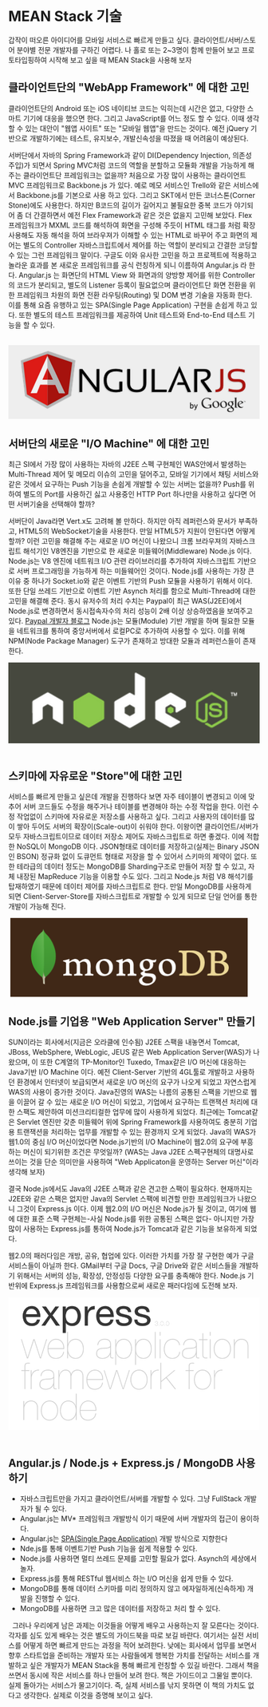 # MEAN Stack 기술

갑작이 떠오른 아이디어를 모바일 서비스로 빠르게 만들고 싶다. 클라이언트/서버/스토어 분야별 전문 개발자를 구하긴 어렵다. 나 홀로 또는 2~3명이 함께 만들어 보고 프로토타입핑하여 시작해 보고 싶을 때 MEAN Stack을 사용해 보자  


## 클라이언트단의 "WebApp Framework" 에 대한 고민

클라이언트단의 Android 또는 iOS 네이티브 코드는 익히는데 시간은 없고, 다양한 스마트 기기에 대응을 했으면 한다. 그리고 JavaScript를 어느 정도 할 수 있다. 이때 생각할 수 있는 대안이 "웹앱 사이트" 또는 "모바일 웹앱"을 만드는 것이다. 예전 jQuery 기반으로 개발하기에는 테스트, 유지보수, 개발신속성을 따졌을 때 어려움이 예상된다.

서버단에서 자바의 Spring Framework과 같이 DI(Dependency Injection, 의존성 주입)가 되면서 Spring MVC처럼 코드의 역할을 분할하고 모듈화 개발을 가능하게 해주는 클라이언트단 프레임워크는 없을까? 처음으로 가장 많이 사용하는 클라이언트 MVC 프레임워크로 Backbone.js 가 있다. 예로 메모 서비스인 Trello와 같은 서비스에서 Backbone.js를 기본으로 사용 하고 있다. 그리고 SKT에서 만든 코너스톤(Corner Stone)에도 사용한다. 하지만 B코드의 길이가 길어지고 불필요한 중복 코드가 야기되어 좀 더 간결하면서 예전 Flex Framework과 같은 것은 없을지 고민해 보았다. Flex 프레임워크가 MXML 코드를 해석하여 화면을 구성해 주듯이 HTML 태그를 <line-chart>처럼 확장 사용해도 자동 해석을 하여 브라우져가 이해할 수 있는 HTML로 바꾸어 주고 화면의 제어는 별도의 Controller 자바스크립트에서 제어를 하는 역할이 분리되고 간결한 코딩할 수 있는 그런 프레임워크 말이다. 구글도 이와 유사한 고민을 하고 프로젝트에 적용하고 놀라운 효과를 본 새로운 프레임워크를 공식 런칭하게 되니 이름하여 Angular.js 라 한다. Angular.js 는 화면단의 HTML View 와 화면과의 양방향 제어를 위한 Controller의 코드가 분리되고, 별도의 Listener 등록이 필요없으며 클라이언트단 화면 전환을 위한 프레임워크 차원의 화면 전환 라우팅(Routing) 및 DOM 변경 기술을 자동화 한다. 이를 통해 요즘 유행하고 있는 SPA(Single Page Application) 구현을 손쉽게 하고 있다. 또한 별도의 테스트 프레임워크를 제공하여 Unit 테스트와 End-to-End 테스트 기능을 할 수 있다.

 ![그림 1 Angular.js](./images/spa_angular.png)


## 서버단의 새로운 "I/O Machine" 에 대한 고민

최근 SI에서 가장 많이 사용하는 자바의 J2EE 스펙 구현체인 WAS안에서 발생하는 Multi-Thread 제어 및 메모리 이슈의 고민을 덜어주고, 모바일 기기에서 채팅 서비스와 같은 것에서 요구하는 Push 기능을 손쉽게 개발할 수 있는 서버는 없을까? Push를 위하여 별도의 Port를 사용하긴 싫고 사용중인 HTTP Port 하나만을 사용하고 싶다면 어떤 서버기술을 선택해야 할까?

서버단이 Java라면 Vert.x도 고려해 볼 만하다. 하지만 아직 레퍼런스와 문서가 부족하고, HTML5의 WebSocket기술을 사용한다. 만일 HTML5가 지원이 안된다면 어떻게 할까? 이런 고민을 해결해 주는 새로운 I/O 머신이 나왔으니 크롬 브라우져의 자바스크립트 해석기인 V8엔진을 기반으로 한 새로운 미들웨어(Middleware) Node.js 이다. Node.js는 V8 엔진에 네트워크 I/O 관련 라이브러리를 추가하여 자바스크립트 기반으로 서버 프로그래밍을 가능하게 하는 미들웨어인 것이다. Node.js를 사용하는 가장 큰 이유 중 하나가 Socket.io와 같은 이벤트 기반의 Push 모듈을 사용하기 위해서 이다. 또한 단일 쓰레드 기반으로 이벤트 기반 Asynch 처리를 함으로 Multi-Thread에 대한 고민을 해결해 준다. 동시 유저수의 처리 수치는 Paypal이 최근 WAS(J2EE)에서 Node.js로 변경하면서 동시접속자수의 처리 성능이 2배 이상 상승하였음을 보여주고 있다. [Paypal 개발자 블로그](https://www.paypal-engineering.com/2013/11/22/node-js-at-paypal/) Node.js는 모듈(Module) 기반 개발을 하며 필요한 모듈을 네트워크를 통하여 중앙서버에서 로컬PC로 추가하여 사용할 수 있다. 이를 위해 NPM(Node Package Manager) 도구가 존재하고 방대한 모듈과 레퍼런스들이 존재한다.

![그림 2 Node.js](./images/mw_node.png)
 

## 스키마에 자유로운 "Store"에 대한 고민

서비스를 빠르게 만들고 싶은데 개발을 진행하다 보면 자주 테이블이 변경되고 이에 맞추어 서버 코드들도 수정을 해주거나 테이블를 변경해야 하는 수정 작업을 한다. 이런 수정 작업없이 스키마에 자유로운 저장소를 사용하고 싶다. 그리고 사용자의 데이터를 많이 쌓아 두어도 서버의 확장이(Scale-out)이 쉬워야 한다. 이왕이면 클라이언트/서버가 모두 자바스크립트이므로 데이터 저장소 제어도 자바스크립트로 하면 좋겠다. 이에 적합한 NoSQL이 MongoDB 이다. JSON형태로 데이터를 저장하고(실제는 Binary JSON인 BSON) 정규화 없이 도큐먼트 형태로 저장을 할 수 있어서 스키마의 제약이 없다. 또한 테라급의 데이터 정도는 MongoDB를 Sharding구조로 만들어 저장 할 수 있고, 자체 내장된 MapReduce 기능을 이용할 수도 있다. 그리고 Node.js 처럼 V8 해석기를 탑재하였기 때문에 데이터 제어를 자바스크립트로 한다. 만일 MongoDB를 사용하게 되면 Client-Server-Store를 자바스크립트로 개발할 수 있게 되므로 단일 언어를 통한 개발이 가능해 진다. 

 ![그림 3 MongoDB](./images/nosql_mongodb.png)
 

## Node.js를 기업용 "Web Application Server" 만들기

SUN이라는 회사에서(지금은 오라클에 인수됨) J2EE 스팩을 내놓면서 Tomcat, JBoss, WebSphere, WebLogic, JEUS 같은 Web Application Server(WAS)가 나왔으며, 이 또한 C계열의 TP-Monitor인 Tuxedo, Tmax같은 I/O 머신에 대응하는 Java기반 I/O Machine 이다. 예전 Client-Server 기반의 4GL툴로 개발하고 사용하던 환경에서 인터넷이 보급되면서 새로운 I/O 머신의 요구가 나오게 되었고 자연스럽게 WAS의 사용이 증가한 것이다. Java진영의 WAS는 나름의 공통된 스팩을 기반으로 웹을 이끌어 갈 수 있는 새로운 I/O 머신이 되었고, 기업에서 요구하는 트랜잭션 처리에 대한 스팩도 제안하여 미션크리티컬한 업무에 많이 사용하게 되었다. 최근에는 Tomcat같은 Servlet 엔진만 갖춘 미들웨어 위에 Spring Framework를 사용하여도 충분히 기업용 트랜잭션을 처리하는 업무를 개발할 수 있는 환경까지 오게 되었다. Java의 WAS가 웹1.0의 중심 I/O 머신이었다면 Node.js기반의 I/O Machine이 웹2.0의 요구에 부흥하는 머신이 되기위한 조건은 무엇일까? (WAS는 Java J2EE 스펙구현체의 대명사로 쓰이는 것을 단순 의미만을 사용하여 "Web Applicaton을 운영하는 Server 머신"이라 생각해 보자)

결국 Node.js에서도 Java의 J2EE 스팩과 같은 견고한 스팩이 필요하다. 현재까지는 J2EE와 같은 스팩은 없지만 Java의 Servlet 스팩에 비견할 만한 프레임워크가 나왔으니 그것이 Express.js 이다. 이제 웹2.0의 I/O 머신은 Node.js가 될 것이고, 여기에 웹에 대한 표준 스팩 구현체는-사실 Node.js를 위한 공통된 스팩은 없다- 아니지만 가장 많이 사용하는 Express.js를 통하여 Node.js가 Tomcat과 같은 기능을 보유하게 되었다.

웹2.0의 패러다임은 개방, 공유, 협업에 있다. 이러한 가치를 가장 잘 구현한 예가 구글 서비스들이 아닐까 한다. GMail부터 구글 Docs, 구글 Drive와 같은 서비스들을 개발하기 위해서는 서버의 성능, 확장성, 안정성등 다양한 요구를 충족해야 한다. Node.js 기반위에 Express.js 프레임워크를 사용함으로써 새로운 패러다임에 도전해 보자.

![그림 4 Express.js](./images/mw_expressjs.png)
 

## Angular.js / Node.js + Express.js / MongoDB  사용하기 

  - 자바스크립트만을 가지고 클라이언트/서버를 개발할 수 있다. 그냥 FullStack 개발자가 될 수 있다.
  - Angular.js는 MV* 프레임워크 개발방식 이기 때문에 서버 개발자의 접근이 용이하다. 
  - Angular.js는 [SPA(Single Page Application)](http://en.wikipedia.org/wiki/Single-page_application) 개발 방식으로 지향한다
  - Nde.js를 통해 이벤트기반 Push 기능을 쉽게 적용할 수 있다. 
  - Node.js를 사용하면 멀티 쓰레드 문제를 고민할 필요가 없다. Asynch의 세상에서 놀자.
  - Express.js를 통해 RESTful 웹서비스 하는 I/O 머신을 쉽게 만들 수 있다.
  - MongoDB를 통해 데이터 스키마를 미리 정의하지 않고 에자일하게(신속하게) 개발을 진행할 수 있다.
  - MongoDB를 사용하면 크고 많은 데이터를 저장하고 처리 할 수 있다.

 
그러나 우리에게 남은 과제는 이것들을 어떻게 배우고 사용하는지 잘 모른다는 것이다. 각자를 심도 있게 배우는 것은 별도의 가이드북을 따로 보길 바란다. 여기서는 실전 서비스를 어떻게 하면 빠르게 만드는 과정을 적어 보려한다. 낮에는 회사에서 업무를 보면서 향후 스타트업을 준비하는 개발자 또는 사람들에게 행복한 가치를 전달하는 서비스를 개발하고 싶은 개발자가 MEAN Stack을 통해 빠르게 런칭할 수 있길 바란다. 그래서 책을 쓰면서 동시에 작은 서비스를 하나 만들어 보려 한다. 책은 가이드이고 그물일 뿐이다. 실제 돌아가는 서비스가 물고기이다. 즉, 실제 서비스를 낚지 못하면 이 책의 가치도 없다고 생각한다. 실제로 이것을 증명해 보이고 싶다.

